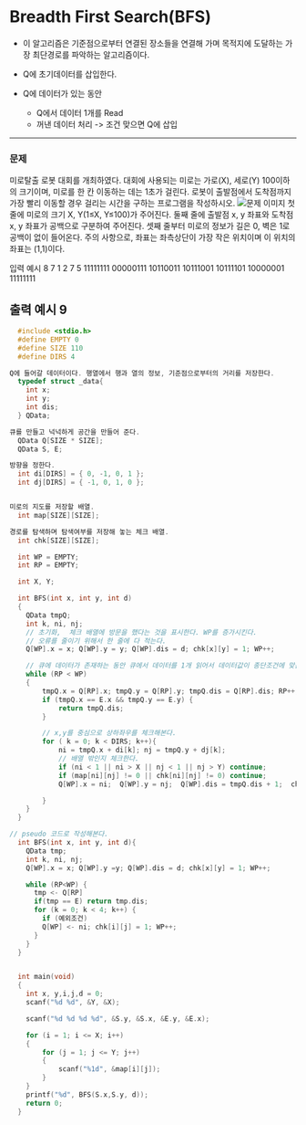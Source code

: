 # Breadth First Search(BFS)
- 이 알고리즘은 기준점으로부터 연결된 장소들을 연결해 가며 목적지에 도달하는 가장 최단경로를 파악하는 알고리즘이다.

- Q에 초기데이터를 삽입한다.
- Q에 데이터가 있는 동안
  - Q에서 데이터 1개를 Read
  - 꺼낸 데이터 처리 -> 조건 맞으면 Q에 삽입



-------
### 문제
미로탈출 로봇 대회를 개최하였다. 대회에 사용되는 미로는 가로(X), 세로(Y) 100이하의 크기이며,
미로를 한 칸 이동하는 데는 1초가 걸린다.
로봇이 출발점에서 도착점까지 가장 빨리 이동할 경우 걸리는 시간을 구하는 프로그램을 작성하시오.
![문제 이미지]()
첫 줄에 미로의 크기 X, Y(1≤X, Y≤100)가 주어진다.
둘째 줄에 출발점 x, y 좌표와 도착점 x, y 좌표가 공백으로 구분하여 주어진다.
셋째 줄부터 미로의 정보가 길은 0, 벽은 1로 공백이 없이 들어온다.
주의 사항으로, 좌표는 좌측상단이 가장 작은 위치이며 이 위치의 좌표는 (1,1)이다.

입력 예시
8 7
1 2 7 5
11111111
00000111
10110011
10111001
10111101
10000001
11111111

출력 예시
9
--------

```cpp
  #include <stdio.h>
  #define EMPTY 0
  #define SIZE 110
  #define DIRS 4

Q에 들어갈 데이터이다. 행열에서 행과 열의 정보, 기준점으로부터의 거리를 저장한다.
  typedef struct _data{
  	int x;
  	int y;
  	int dis;
  } QData;

큐를 만들고 넉넉하게 공간을 만들어 준다.
  QData Q[SIZE * SIZE];
  QData S, E;

방향을 정한다.
  int di[DIRS] = { 0, -1, 0, 1 };
  int dj[DIRS] = { -1, 0, 1, 0 };


미로의 지도를 저장할 배열.
  int map[SIZE][SIZE];

경로를 탐색하며 탐색여부를 저장해 놓는 체크 배열.
  int chk[SIZE][SIZE];

  int WP = EMPTY;
  int RP = EMPTY;

  int X, Y;

  int BFS(int x, int y, int d)
  {
  	QData tmpQ;
  	int k, ni, nj;
  	// 초기화,  체크 배열에 방문을 했다는 것을 표시한다. WP를 증가시킨다.
  	// 오류를 줄이기 위해서 한 줄에 다 적는다.
  	Q[WP].x = x; Q[WP].y = y; Q[WP].dis = d; chk[x][y] = 1; WP++;

    // 큐에 데이터가 존재하는 동안 큐에서 데이터를 1개 읽어서 데이터값이 종단조건에 맞는지 확인한다.
  	while (RP < WP)
  	{
  		tmpQ.x = Q[RP].x; tmpQ.y = Q[RP].y; tmpQ.dis = Q[RP].dis; RP++;
  		if (tmpQ.x == E.x && tmpQ.y == E.y) {
  			return tmpQ.dis;
  		}

  		// x,y를 중심으로 상하좌우를 체크해본다.
  		for ( k = 0; k < DIRS; k++){
  			ni = tmpQ.x + di[k]; nj = tmpQ.y + dj[k];
  			// 배열 밖인지 체크한다.
  			if (ni < 1 || ni > X || nj < 1 || nj > Y) continue;
  			if (map[ni][nj] != 0 || chk[ni][nj] != 0) continue;
  			Q[WP].x = ni;  Q[WP].y = nj;  Q[WP].dis = tmpQ.dis + 1;  chk[ni][nj] = 1; WP++;

  		}
  	}
  }

// pseudo 코드로 작성해본다.
  int BFS(int x, int y, int d){
    QData tmp;
    int k, ni, nj;
    Q[WP].x = x; Q[WP].y =y; Q[WP].dis = d; chk[x][y] = 1; WP++;

    while (RP<WP) {
      tmp <- Q[RP]
      if(tmp == E) return tmp.dis;
      for (k = 0; k < 4; k++) {
        if (예외조건)
        Q[WP] <- ni; chk[i][j] = 1; WP++;
      }
    }
  }


  int main(void)
  {
  	int x, y,i,j,d = 0;
  	scanf("%d %d", &Y, &X);

  	scanf("%d %d %d %d", &S.y, &S.x, &E.y, &E.x);

  	for (i = 1; i <= X; i++)
  	{
  		for (j = 1; j <= Y; j++)
  		{
  			scanf("%1d", &map[i][j]);
  		}
  	}
  	printf("%d", BFS(S.x,S.y, d));
  	return 0;
  }  
```
